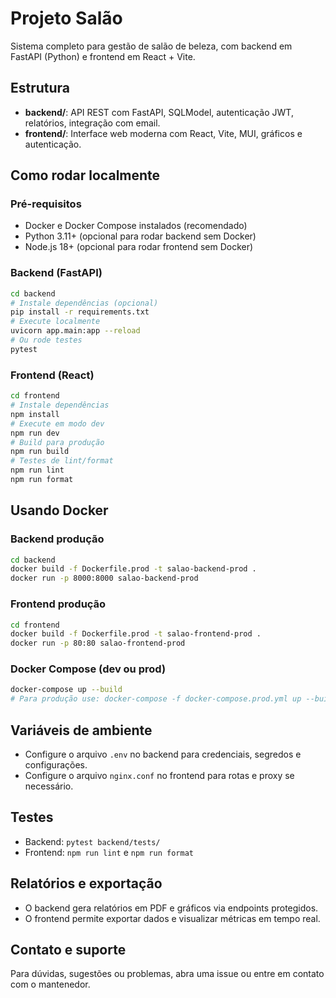 
# Projeto Salão

Sistema completo para gestão de salão de beleza, com backend em FastAPI (Python) e frontend em React + Vite.

## Estrutura

- **backend/**: API REST com FastAPI, SQLModel, autenticação JWT, relatórios, integração com email.
- **frontend/**: Interface web moderna com React, Vite, MUI, gráficos e autenticação.

## Como rodar localmente

### Pré-requisitos
- Docker e Docker Compose instalados (recomendado)
- Python 3.11+ (opcional para rodar backend sem Docker)
- Node.js 18+ (opcional para rodar frontend sem Docker)

### Backend (FastAPI)
```bash
cd backend
# Instale dependências (opcional)
pip install -r requirements.txt
# Execute localmente
uvicorn app.main:app --reload
# Ou rode testes
pytest
```

### Frontend (React)
```bash
cd frontend
# Instale dependências
npm install
# Execute em modo dev
npm run dev
# Build para produção
npm run build
# Testes de lint/format
npm run lint
npm run format
```

## Usando Docker

### Backend produção
```bash
cd backend
docker build -f Dockerfile.prod -t salao-backend-prod .
docker run -p 8000:8000 salao-backend-prod
```

### Frontend produção
```bash
cd frontend
docker build -f Dockerfile.prod -t salao-frontend-prod .
docker run -p 80:80 salao-frontend-prod
```

### Docker Compose (dev ou prod)
```bash
docker-compose up --build
# Para produção use: docker-compose -f docker-compose.prod.yml up --build
```

## Variáveis de ambiente
- Configure o arquivo `.env` no backend para credenciais, segredos e configurações.
- Configure o arquivo `nginx.conf` no frontend para rotas e proxy se necessário.

## Testes
- Backend: `pytest backend/tests/`
- Frontend: `npm run lint` e `npm run format`

## Relatórios e exportação
- O backend gera relatórios em PDF e gráficos via endpoints protegidos.
- O frontend permite exportar dados e visualizar métricas em tempo real.

## Contato e suporte
Para dúvidas, sugestões ou problemas, abra uma issue ou entre em contato com o mantenedor.
